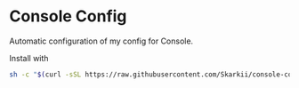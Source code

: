 # Console Config
Automatic configuration of my config for Console.

Install with
```sh
sh -c "$(curl -sSL https://raw.githubusercontent.com/Skarkii/console-config/refs/heads/main/setup.sh)"
```
